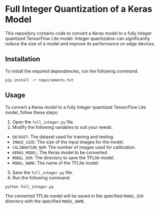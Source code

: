 # Full Integer Quantization of a Keras Model
This repository contains code to convert a Keras model to a fully integer quantized TensorFlow Lite model. Integer quantization can significantly reduce the size of a model and improve its performance on edge devices.

## Installation
To install the required dependencies, run the following command:
```
pip install -r requirements.txt
```
## Usage
To convert a Keras model to a fully integer quantized TensorFlow Lite model, follow these steps:
1. Open the `full_integer.py` file.
2. Modify the following variables to suit your needs:
* `DATASET`: The dataset used for training and testing.
* `IMAGE_SIZE`: The size of the input images for the model.
* `CALIBRATION_NUM`: The number of images used for calibration.
* `KERAS_MODEL`: The Keras model to be converted.
* `MODEL_DIR`: The directory to save the TFLite model.
* `MODEL_NAME`: The name of the TFLite model.
3. Save the `full_integer.py` file.
4. Run the following command:

```bash
python full_integer.py
```

The converted TFLite model will be saved in the specified `MODEL_DIR` directory with the specified `MODEL_NAME`.
